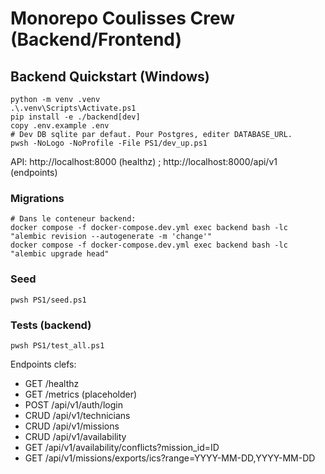 # Monorepo Coulisses Crew (Backend/Frontend)

## Backend Quickstart (Windows)

```
python -m venv .venv
.\.venv\Scripts\Activate.ps1
pip install -e ./backend[dev]
copy .env.example .env
# Dev DB sqlite par defaut. Pour Postgres, editer DATABASE_URL.
pwsh -NoLogo -NoProfile -File PS1/dev_up.ps1
```

API: http://localhost:8000 (healthz) ; http://localhost:8000/api/v1 (endpoints)

### Migrations

```
# Dans le conteneur backend:
docker compose -f docker-compose.dev.yml exec backend bash -lc "alembic revision --autogenerate -m 'change'"
docker compose -f docker-compose.dev.yml exec backend bash -lc "alembic upgrade head"
```

### Seed

```
pwsh PS1/seed.ps1
```

### Tests (backend)

```
pwsh PS1/test_all.ps1
```

Endpoints clefs:

* GET /healthz
* GET /metrics (placeholder)
* POST /api/v1/auth/login
* CRUD /api/v1/technicians
* CRUD /api/v1/missions
* CRUD /api/v1/availability
* GET /api/v1/availability/conflicts?mission_id=ID
* GET /api/v1/missions/exports/ics?range=YYYY-MM-DD,YYYY-MM-DD
